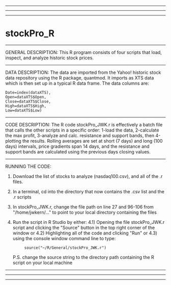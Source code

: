 ___________________________________________________________________________________________________________________________________________________________________
___________________________________________________________________________________________________________________________________________________________________
___________________________________________________________________________________________________________________________________________________________________
# stockPro_R

___________________________________________________________________________________________________________________________________________________________________
GENERAL DESCRIPTION:
This R program consists of four scripts that load, inspect, and analyze historic stock prices.   
___________________________________________________________________________________________________________________________________________________________________
DATA DESCRIPTION:
The data are imported from the Yahoo! historic stock data repository using the R package, quantmod. It imports as XTS data which is then set up in a typical R data frame. 
The data columns are: 

    Date=index(dataXTS),
    Open=dataXTS$Open,
    Close=dataXTS$Close,
    High=dataXTS$High, 
    Low=dataXTS$Low)


___________________________________________________________________________________________________________________________________________________________________
CODE DESCRIPTION:
The R code stockPro_JWK.r is effectively a batch file that calls the other scripts in a specific order: 1-load the data, 2-calculate the max profit, 3-analyze and calc. resistance
and support bands, then 4-plotting the results. Rolling averages are set at short (7 days) and long (100 days) intervals, price gradients span 14 days, and the resistance and support bands are calculated using the previous days closing values. 



___________________________________________________________________________________________________________________________________________________________________
RUNNING THE CODE:
1) Download the list of stocks to analyze (nasdaq100.csv), and all of the .r files. 

2) In a terminal, cd into the directory that now contains the .csv list and the .r scripts

3) In stockPro_JWK.r, change the file path on line 27 and 96-106 from "/home/jwkern/..." to point to your local directory containing the files 

4) Run the script in R Studio by either:
4.1) Opening the file stockPro_JWK.r script and clicking the "Source" button in the top right corner of the window
   or
4.2) Highlighting all of the code and clicking "Run"
   or
4.3) using the console window command line to type:

            source("~/R/General/stockPro_JWK.r")
   
   P.S. change the source string to the directory path containing the R script on your local machine

___________________________________________________________________________________________________________________________________________________________________
___________________________________________________________________________________________________________________________________________________________________
___________________________________________________________________________________________________________________________________________________________________
